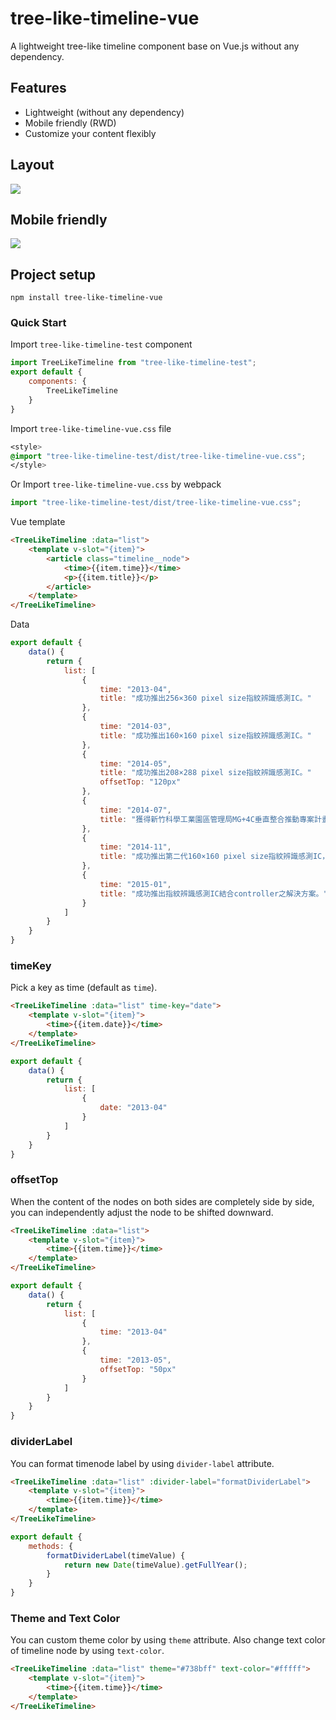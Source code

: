 # tree-like-timeline-vue
A lightweight tree-like timeline component base on Vue.js without any dependency.

## Features
* Lightweight (without any dependency)
* Mobile friendly (RWD)
* Customize your content flexibly

## Layout
![](https://i.imgur.com/93LykO2.png)

## Mobile friendly
![](https://i.imgur.com/WrveZxl.gif)

## Project setup
```
npm install tree-like-timeline-vue
```

### Quick Start
Import `tree-like-timeline-test` component
```js
import TreeLikeTimeline from "tree-like-timeline-test";
export default {
    components: {
        TreeLikeTimeline
    }
}
```

Import `tree-like-timeline-vue.css` file
```css
<style>
@import "tree-like-timeline-test/dist/tree-like-timeline-vue.css";
</style>
```

Or
Import `tree-like-timeline-vue.css` by webpack
```js
import "tree-like-timeline-test/dist/tree-like-timeline-vue.css";
```

Vue template
```html
<TreeLikeTimeline :data="list">
    <template v-slot="{item}">
        <article class="timeline__node">
            <time>{{item.time}}</time>
            <p>{{item.title}}</p>
        </article>
    </template>
</TreeLikeTimeline>
```

Data
```js
export default {
    data() {
        return {
            list: [
                {
                    time: "2013-04",
                    title: "成功推出256×360 pixel size指紋辨識感測IC。"
                },
                {
                    time: "2014-03",
                    title: "成功推出160×160 pixel size指紋辨識感測IC。"
                },
                {
                    time: "2014-05",
                    title: "成功推出208×288 pixel size指紋辨識感測IC。"
                    offsetTop: "120px"
                },
                {
                    time: "2014-07",
                    title: "獲得新竹科學工業園區管理局MG+4C垂直整合推動專案計畫補助「用於智慧型手持設備支具防偽功能指紋感測裝置」開發案。"
                },
                {
                    time: "2014-11",
                    title: "成功推出第二代160×160 pixel size指紋辨識感測IC，適用於智慧型手持設備。"
                },
                {
                    time: "2015-01",
                    title: "成功推出指紋辨識感測IC結合controller之解決方案。"
                }
            ]
        }
    }
}
```

### timeKey
Pick a key as time (default as `time`).
```html
<TreeLikeTimeline :data="list" time-key="date">
    <template v-slot="{item}">
        <time>{{item.date}}</time>
    </template>
</TreeLikeTimeline>
```
```js
export default {
    data() {
        return {
            list: [
                {
                    date: "2013-04"
                }
            ]
        }
    }
}
```

### offsetTop
When the content of the nodes on both sides are completely side by side, you can independently adjust the node to be shifted downward.
```html
<TreeLikeTimeline :data="list">
    <template v-slot="{item}">
        <time>{{item.time}}</time>
    </template>
</TreeLikeTimeline>
```
```js
export default {
    data() {
        return {
            list: [
                {
                    time: "2013-04"
                },
                {
                    time: "2013-05",
                    offsetTop: "50px"
                }
            ]
        }
    }
}
```

### dividerLabel
You can format timenode label by using `divider-label` attribute.
```html
<TreeLikeTimeline :data="list" :divider-label="formatDividerLabel">
    <template v-slot="{item}">
        <time>{{item.time}}</time>
    </template>
</TreeLikeTimeline>
```
```js
export default {
    methods: {
        formatDividerLabel(timeValue) {
            return new Date(timeValue).getFullYear();
        }
    }
}
```

### Theme and Text Color
You can custom theme color by using `theme` attribute.
Also change text color of timeline node by using `text-color`.
```html
<TreeLikeTimeline :data="list" theme="#738bff" text-color="#fffff">
    <template v-slot="{item}">
        <time>{{item.time}}</time>
    </template>
</TreeLikeTimeline>
```